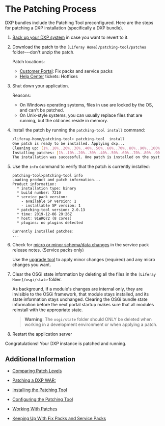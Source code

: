# The Patching Process 

DXP bundles include the Patching Tool preconfigured. Here are the steps for patching a DXP installation (specifically a DXP bundle). 

1.  [Back up your DXP system](./02-backing-up.md) in case you want to revert to it. 

1.  Download the patch to the `[Liferay Home]/patching-tool/patches` folder---don't unzip the patch. 

    Patch locations:
    
    - [Customer Portal](https://customer.liferay.com/downloads): Fix packs and service packs 
    - [Help Center](https://help.liferay.com/hc) tickets: Hotfixes

1.  Shut down your application. 

    Reasons: 

    - On Windows operating systems, files in use are locked by the OS, and can't be patched.
    - On Unix-style systems, you can usually replace files that are running, but the old ones reside in memory. 
    
1.  Install the patch by running the `patching-tool install` command: 

    ```bash
    /liferay-home/patching-tool> patching-tool  install
    One patch is ready to be installed. Applying dxp...
    Cleaning up: [1%..10%..20%..30%..40%..50%..60%..70%..80%..90%..100%]
    Installing patches: [1%..10%..20%..30%..40%..50%..60%..70%..80%..90%...100%]
    The installation was successful. One patch is installed on the system.
    ```

1.  Use the `info` command to verify that the patch is currently installed:
    
    ```
    patching-tool>patching-tool info
    Loading product and patch information...
    Product information:
      * installation type: binary
      * build number: 7210
      * service pack version:
        - available SP version: 1
        - installable SP version: 1
      * patching-tool version: 2.0.13
      * time: 2019-12-06 20:26Z
      * host: 91WRQ72 (8 cores)
      * plugins: no plugins detected
    
    Currently installed patches: 
    ...
    ```

1.  Check for [micro or minor schema/data changes](https://help.liferay.com/hc/en-us/articles/360030959231-Meaningful-Schema-Versioning) in the service pack release notes. (Service packs only)

     Use the [upgrade tool](https://help.liferay.com/hc/en-us/articles/360028711612-Introduction-to-Upgrading-to-Liferay-DXP-7-2) to apply minor changes (required) and any micro changes you want. 

1.  Clear the OSGi state information by deleting all the files in the `[Liferay Home]/osgi/state` folder. 

    As background, if a module's changes are internal only, they are invisible to the OSGi framework, that module stays installed, and its state information stays unchanged. Clearing the OSGi bundle state information before the next portal startup makes sure that all modules reinstall with the appropriate state. 

    > **Warning**: The `osgi/state` folder should ONLY be deleted when working in a development environment or when applying a patch.

1.  Restart the application server

Congratulations! Your DXP instance is patched and running. 

## Additional Information 

- [Comparing Patch Levels](../08-reference/06-comparing-patch-levels.md) 

- [Patching a DXP WAR:](./06-patching-a-dxp-war.md) 

- [Installing the Patching Tool](./07-installing-the-patching-tool.md)

- [Configuring the Patching Tool](./08-configuring-the-patching-tool.md)

- [Working With Patches](./09-working-with-patches.md)

- [Keeping Up With Fix Packs and Service Packs](./11-keeping-up-with-fix-packs.md)
